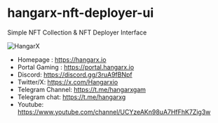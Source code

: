 # hangarx-nft-deployer-ui
Simple NFT Collection &amp; NFT Deployer Interface

![HangarX](https://avatars.githubusercontent.com/u/171933940?v=4 "HangarX")

- Homepage : https://hangarx.io
- Portal Gaming : https://portal.hangarx.io
- Discord: https://discord.gg/3ruA9fBNpf
- Twitter/X: https://x.com/Hangarxio
- Telegram Channel: https://t.me/hangarxgam
- Telegram chat: https://t.me/hangarxg
- Youtube: https://www.youtube.com/channel/UCYzeAKn98uA7HfFhK7Zig3w

